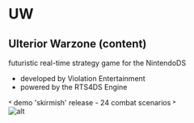 # UW
## Ulterior Warzone  (content)
futuristic real-time strategy game for the NintendoDS
 - developed by Violation Entertainment
 - powered by the RTS4DS Engine
  
˂ demo 'skirmish' release - 24 combat scenarios ˃         
![alt](https://www.violationentertainment.com/img/g_uw/UW_100128.jpg "image")
